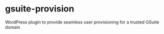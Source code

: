 # gsuite-provision
WordPress plugin to provide seamless user provisioning for a trusted GSuite domain
